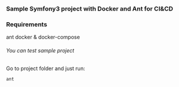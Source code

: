 ### Sample Symfony3 project with Docker and Ant for CI&CD 
### Requirements
ant
docker & docker-compose

###### You can test sample project
Go to project folder and just run:
```bash
ant
```
